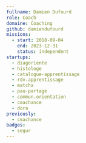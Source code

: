 ```yaml
---
fullname: Damien Dufourd
role: Coach
domaine: Coaching
github: damiendufourd
missions:
  - start: 2018-09-04
    end: 2023-12-31
    status: independent
startups:
  - diagoriente
  - histologe
  - catalogue-apprentissage
  - rdv.apprentissage
  - matcha
  - pau-partage
  - commun.orientation
  - cmachance
  - dora
previously:
  - cmachance
badges:
  - segur
---
```

